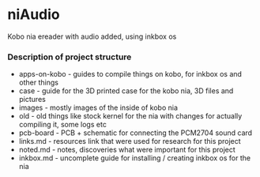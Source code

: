 # niAudio
Kobo nia ereader with audio added, using inkbox os

### Description of project structure
- apps-on-kobo - guides to compile things on kobo, for inkbox os and other things
- case - guide for the 3D printed case for the kobo nia, 3D files and pictures
- images - mostly images of the inside of kobo nia
- old - old things like stock kernel for the nia with changes for actually compiling it, some logs etc
- pcb-board - PCB + schematic for connecting the PCM2704 sound card
- links.md - resources link that were used for research for this project
- noted.md - notes, discoveries what were important for this project
- inkbox.md - uncomplete guide for installing / creating inkbox os for the nia
